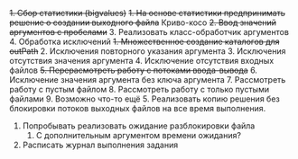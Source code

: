 ~~1. Сбор статистики (bigvalues)~~
   ~~1. На основе статистики предпринимать решение о создании выходного файла~~ Криво-косо
~~2. Ввод значений аргументов с пробелами~~
3. Реализовать класс-обработчик аргументов
4. Обработка исключений
   ~~1. Множественное создание каталогов для outPath~~
   2. Исключения повторного указания аргумента
   3. Исключения отсутствия значения аргумента
   4. Исключение отсутствия входных файлов
   ~~5. Перерасмотреть работу с потоками ввода-вывода~~
   6. Исключение значения аргумента без ключа аргумента
   7. Рассмотреть работу с пустым файлом
   8. Рассмотреть работу с только пустыми файлами
   9. Возможно что-то ещё
5. Реализовать копию решения без блокировки потоков выходных файлов на все время выполнения.
   1. Попробывать реализовать ожидание разблокировки файла
      1. С дополнительным аргументом времени ожидания?
6. Расписать журнал выполнения задания